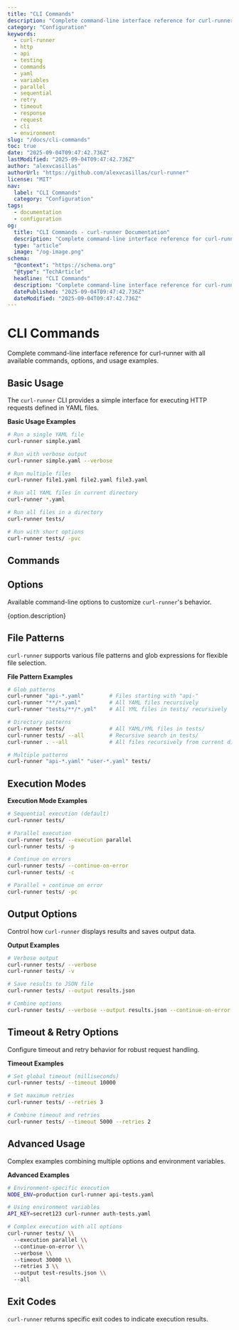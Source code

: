 ```yaml
---
title: "CLI Commands"
description: "Complete command-line interface reference for curl-runner with all available commands, options, and usage examples."
category: "Configuration"
keywords:
  - curl-runner
  - http
  - api
  - testing
  - commands
  - yaml
  - variables
  - parallel
  - sequential
  - retry
  - timeout
  - response
  - request
  - cli
  - environment
slug: "/docs/cli-commands"
toc: true
date: "2025-09-04T09:47:42.736Z"
lastModified: "2025-09-04T09:47:42.736Z"
author: "alexvcasillas"
authorUrl: "https://github.com/alexvcasillas/curl-runner"
license: "MIT"
nav:
  label: "CLI Commands"
  category: "Configuration"
tags:
  - documentation
  - configuration
og:
  title: "CLI Commands - curl-runner Documentation"
  description: "Complete command-line interface reference for curl-runner with all available commands, options, and usage examples."
  type: "article"
  image: "/og-image.png"
schema:
  "@context": "https://schema.org"
  "@type": "TechArticle"
  headline: "CLI Commands"
  description: "Complete command-line interface reference for curl-runner with all available commands, options, and usage examples."
  datePublished: "2025-09-04T09:47:42.736Z"
  dateModified: "2025-09-04T09:47:42.736Z"
---
```


# CLI Commands

Complete command-line interface reference for curl-runner with all available commands, options, and usage examples.

## Basic Usage

The `curl-runner` CLI provides a simple interface for executing HTTP requests defined in YAML files.

**Basic Usage Examples**

```bash
# Run a single YAML file
curl-runner simple.yaml

# Run with verbose output
curl-runner simple.yaml --verbose

# Run multiple files
curl-runner file1.yaml file2.yaml file3.yaml

# Run all YAML files in current directory
curl-runner *.yaml

# Run all files in a directory
curl-runner tests/

# Run with short options
curl-runner tests/ -pvc
```

## Commands

## Options

Available command-line options to customize `curl-runner`'s behavior.

{option.description}

## File Patterns

`curl-runner` supports various file patterns and glob expressions for flexible file selection.

**File Pattern Examples**

```bash
# Glob patterns
curl-runner "api-*.yaml"        # Files starting with "api-"
curl-runner "**/*.yaml"         # All YAML files recursively
curl-runner "tests/**/*.yml"    # All YML files in tests/ recursively

# Directory patterns
curl-runner tests/              # All YAML/YML files in tests/
curl-runner tests/ --all        # Recursive search in tests/
curl-runner . --all             # All files recursively from current dir

# Multiple patterns
curl-runner "api-*.yaml" "user-*.yaml" tests/
```

## Execution Modes

**Execution Mode Examples**

```bash
# Sequential execution (default)
curl-runner tests/

# Parallel execution
curl-runner tests/ --execution parallel
curl-runner tests/ -p

# Continue on errors
curl-runner tests/ --continue-on-error
curl-runner tests/ -c

# Parallel + continue on error
curl-runner tests/ -pc
```

## Output Options

Control how `curl-runner` displays results and saves output data.

**Output Examples**

```bash
# Verbose output
curl-runner tests/ --verbose
curl-runner tests/ -v

# Save results to JSON file
curl-runner tests/ --output results.json

# Combine options
curl-runner tests/ --verbose --output results.json --continue-on-error
```

## Timeout & Retry Options

Configure timeout and retry behavior for robust request handling.

**Timeout Examples**

```bash
# Set global timeout (milliseconds)
curl-runner tests/ --timeout 10000

# Set maximum retries
curl-runner tests/ --retries 3

# Combine timeout and retries
curl-runner tests/ --timeout 5000 --retries 2
```

## Advanced Usage

Complex examples combining multiple options and environment variables.

**Advanced Examples**

```bash
# Environment-specific execution
NODE_ENV=production curl-runner api-tests.yaml

# Using environment variables
API_KEY=secret123 curl-runner auth-tests.yaml

# Complex execution with all options
curl-runner tests/ \\
  --execution parallel \\
  --continue-on-error \\
  --verbose \\
  --timeout 30000 \\
  --retries 3 \\
  --output test-results.json \\
  --all
```

## Exit Codes

`curl-runner` returns specific exit codes to indicate execution results.
